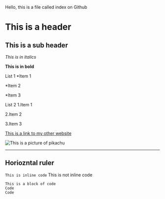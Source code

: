 Hello, this is a file called index on Github
# This is a header
## This is a sub header
*This is in italics*

**This is in bold**

List 1
*Item 1

*Item 2

*Item 3

List 2
1.Item 1

2.Item 2

3.Item 3

[This is a link to my other website](https://acandrad.github.io/cse15l-lab-reports/newfile.html)

![This is a picture of pikachu](http://assets.stickpng.com/images/580b57fcd9996e24bc43c325.png)

---
Horiozntal ruler
---

`This is inline code` This is not inline code

```
This is a block of code 
Code
Code
```
